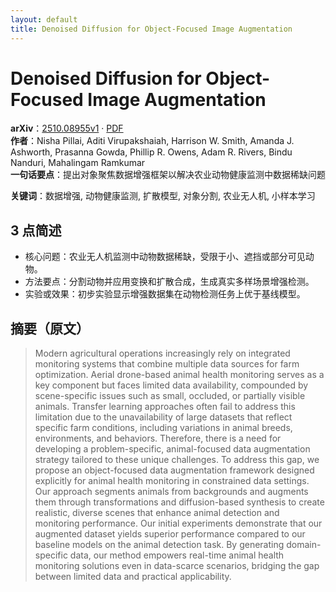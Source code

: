 ```yaml
---
layout: default
title: Denoised Diffusion for Object-Focused Image Augmentation
---
```


# Denoised Diffusion for Object-Focused Image Augmentation
**arXiv**：[2510.08955v1](https://arxiv.org/abs/2510.08955) · [PDF](https://arxiv.org/pdf/2510.08955.pdf)  
**作者**：Nisha Pillai, Aditi Virupakshaiah, Harrison W. Smith, Amanda J. Ashworth, Prasanna Gowda, Phillip R. Owens, Adam R. Rivers, Bindu Nanduri, Mahalingam Ramkumar  
**一句话要点**：提出对象聚焦数据增强框架以解决农业动物健康监测中数据稀缺问题

**关键词**：数据增强, 动物健康监测, 扩散模型, 对象分割, 农业无人机, 小样本学习

## 3 点简述
- 核心问题：农业无人机监测中动物数据稀缺，受限于小、遮挡或部分可见动物。
- 方法要点：分割动物并应用变换和扩散合成，生成真实多样场景增强检测。
- 实验或效果：初步实验显示增强数据集在动物检测任务上优于基线模型。

## 摘要（原文）

> Modern agricultural operations increasingly rely on integrated monitoring
> systems that combine multiple data sources for farm optimization. Aerial
> drone-based animal health monitoring serves as a key component but faces
> limited data availability, compounded by scene-specific issues such as small,
> occluded, or partially visible animals. Transfer learning approaches often fail
> to address this limitation due to the unavailability of large datasets that
> reflect specific farm conditions, including variations in animal breeds,
> environments, and behaviors. Therefore, there is a need for developing a
> problem-specific, animal-focused data augmentation strategy tailored to these
> unique challenges. To address this gap, we propose an object-focused data
> augmentation framework designed explicitly for animal health monitoring in
> constrained data settings. Our approach segments animals from backgrounds and
> augments them through transformations and diffusion-based synthesis to create
> realistic, diverse scenes that enhance animal detection and monitoring
> performance. Our initial experiments demonstrate that our augmented dataset
> yields superior performance compared to our baseline models on the animal
> detection task. By generating domain-specific data, our method empowers
> real-time animal health monitoring solutions even in data-scarce scenarios,
> bridging the gap between limited data and practical applicability.

